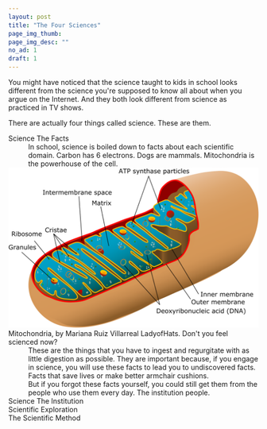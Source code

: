 ```yaml
---
layout: post
title: "The Four Sciences"
page_img_thumb: 
page_img_desc: ""
no_ad: 1
draft: 1
---
```


You might have noticed that the science taught to kids in school looks different from the science you're supposed to know all about when you argue on the Internet. And they both look different from science as practiced in TV shows.

There are actually four things called science. These are them.

<dt>Science The Facts</dt>
<dd>In school, science is boiled down to facts about each scientific domain. Carbon has 6 electrons. Dogs are mammals. Mitochondria is the powerhouse of the cell.</dd>

<img src="/assets/Animal_mitochondrion_diagram_en_(edit).svg" />
Mitochondria, by Mariana Ruiz Villarreal LadyofHats. Don't you feel scienced now?

<dd>These are the things that you have to ingest and regurgitate with as little digestion as possible. They are important because, if you engage in science, you will use these facts to lead you to undiscovered facts. Facts that save lives or make better armchair cushions.</dd>

<dd>But if you forgot these facts yourself, you could still get them from the people who use them every day. The institution people.</dd>

<dt>Science The Institution</dt>

<dt>Scientific Exploration</dt>

<dt>The Scientific Method</dt>

